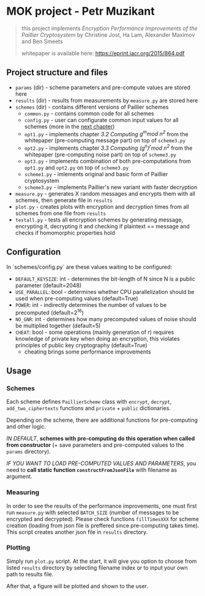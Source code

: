 # MOK project - Petr Muzikant

> this project implements *Encryption Performance Improvements of the Paillier Cryptosystem* by Christine Jost, Ha Lam, Alexander Maximov and Ben Smeets
>
> whitepaper is available here: <https://eprint.iacr.org/2015/864.pdf>

## Project structure and files

- `params` (dir) - scheme parameters and pre-compute values are stored here
- `results` (dir) - results from measurements by `measure.py` are stored here
- `schemes` (dir) - contains different versions of Paillier schemes
    - `common.py` - contains common code for all schemes
    - `config.py` - user can configurate common input values for all schemes (more in the [next chapter](#config))
    - `opt1.py` - implements chapter *3.2 Computing $g^m mod\ n^2$* from the whitepaper (pre-computing message part) on top of `scheme3.py`
    - `opt2.py` - implements chapter *3.3 Computing $(g^n)^r mod\ n^2$* from the whitepaper (pre-computing noise part) on top of `scheme3.py`
    - `opt3.py` - implements combination of both pre-computations from `opt1.py` and `opt2.py` on top of `scheme3.py`
    - `scheme1.py` - imlements original and basic form of Paillier cryptosystem
    - `scheme3.py` - implements Paillier's new variant with faster decryption
- `measure.py` - generates X random messages and encrypts them with all schemes, then generate file in `results`
- `plot.py` - creates plots with encryption and decryption times from all schemes from one file from `results`
- `testall.py` - tests all encryption schemes by generating message, encrypting it, decrypting it and checking if plaintext == message and checks if homomorphic properties hold

## Configuration

<div id="config"></div>
In `schemes/config.py` are these values waiting to be configured:

- `DEFAULT_KEYSIZE`: int - determines the bit-length of N since N is a public parameter (default=$2048$)
- `USE_PARALLEL`: bool - determines whether CPU parallelization should be used when pre-computing values (default=True)
- `POWER`: int - indirectly determines the number of values to be precomputed (default=$2^{16}$)
- `NO_GNR`: int - determines how many precomputed values of noise should be multiplied together (default=$5$)
- `CHEAT`: bool - some operations (mainly generation of r) requires knowledge of private key when doing an encryption, this violates principles of public key cryptography (default=True)
    - cheating brings some performance improvements

## Usage

### Schemes

Each scheme defines `PaillierScheme` class with `encrypt`, `decrypt`, `add_two_ciphertexts` functions and `private` + `public` dictionaries.

Depending on the scheme, there are additional functions for pre-computing and other logic.

*IN DEFAULT*, **schemes with pre-computing do this operation when called from constructor** (+ save parameters and pre-computed values to the `params` directory).

*IF YOU WANT TO LOAD PRE-COMPUTED VALUES AND PARAMETERS*, you need to **call static function `constructFromJsonFile`** with filename as argument.

### Measuring

In order to see the results of the performance improvements, one must first run `measure.py` with selected `BATCH_SIZE` (number of messages to be encrypted and decrypted). Please check functions `fillTimesXXX` for scheme creation (loading from json file is preffered since pre-computing takes time). This script creates another json file in `results` directory.

### Plotting

Simply run `plot.py` script. At the start, it will give you option to choose from listed `results` directory by selecting filename index or to input your own path to results file.

After that, a figure will be plotted and shown to the user.
